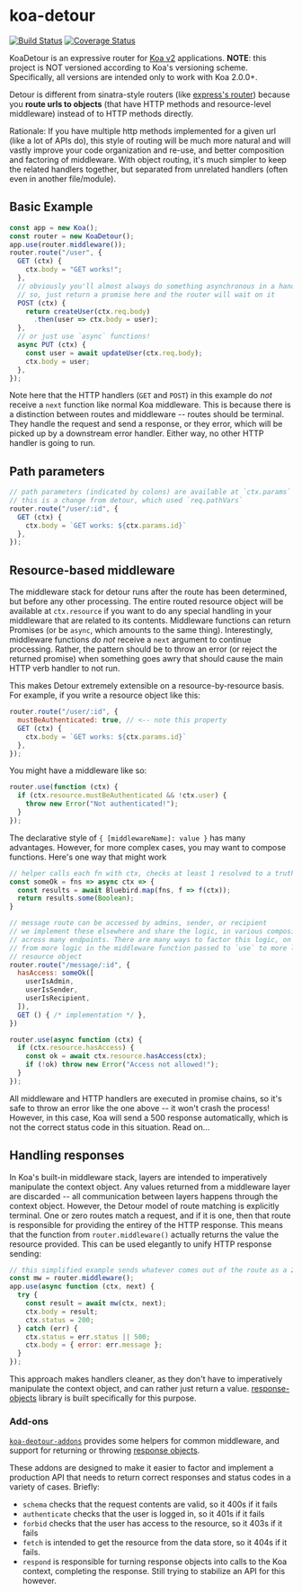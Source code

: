 # koa-detour

[![Build Status](https://travis-ci.org/bttmly/koa-detour.svg?branch=master)](https://travis-ci.org/bttmly/koa-detour)
[![Coverage Status](https://coveralls.io/repos/github/bttmly/koa-detour/badge.svg?branch=master)](https://coveralls.io/github/bttmly/koa-detour?branch=master)

KoaDetour is an expressive router for [Koa v2](https://github.com/koajs/koa/issues/533) applications. **NOTE**: this project is NOT versioned according to Koa's versioning scheme. Specifically, all versions are intended only to work with Koa 2.0.0+.

Detour is different from sinatra-style routers (like [express's router](http://expressjs.com/api.html#app.VERB)) because you **route urls to objects** (that have HTTP methods and resource-level middleware) instead of to HTTP methods directly.

Rationale:  If you have multiple http methods implemented for a given url (like a lot of APIs do), this style of routing will be much more natural and will vastly improve your code organization and re-use, and better composition and factoring of middleware.  With object routing, it's much simpler to keep the related handlers together, but separated from unrelated handlers (often even in another file/module).

## Basic Example
```js
const app = new Koa();
const router = new KoaDetour();
app.use(router.middleware());
router.route("/user", {
  GET (ctx) {
    ctx.body = "GET works!";
  },
  // obviously you'll almost always do something asynchronous in a handler.
  // so, just return a promise here and the router will wait on it
  POST (ctx) {
    return createUser(ctx.req.body)
      .then(user => ctx.body = user);
  },
  // or just use `async` functions!
  async PUT (ctx) {
    const user = await updateUser(ctx.req.body);
    ctx.body = user;
  },
});
```
Note here that the HTTP handlers (`GET` and `POST`) in this example do *not* receive a `next` function like normal Koa middleware. This is because there is a distinction between routes and middleware -- routes should be terminal. They handle the request and send a response, or they error, which will be picked up by a downstream error handler. Either way, no other HTTP handler is going to run.


## Path parameters
```js
// path parameters (indicated by colons) are available at `ctx.params`
// this is a change from detour, which used `req.pathVars`
router.route("/user/:id", {
  GET (ctx) {
    ctx.body = `GET works: ${ctx.params.id}`
  },
});
```

## Resource-based middleware
The middleware stack for detour runs after the route has been determined, but before any other processing. The entire routed resource object will be available at `ctx.resource` if you want to do any special handling in your middleware that are related to its contents. Middleware functions can return Promises (or be `async`, which amounts to the same thing). Interestingly, middleware functions *do not* receive a `next` argument to continue processing. Rather, the pattern should be to throw an error (or reject the returned promise) when something goes awry that should cause the main HTTP verb handler to not run.

This makes Detour extremely extensible on a resource-by-resource basis. For example, if you write a resource object like this:

```js
router.route("/user/:id", {
  mustBeAuthenticated: true, // <-- note this property
  GET (ctx) {
    ctx.body = `GET works: ${ctx.params.id}`
  },
});
```

You might have a middleware like so:
```js
router.use(function (ctx) {
  if (ctx.resource.mustBeAuthenticated && !ctx.user) {
    throw new Error("Not authenticated!");
  }
});
```

The declarative style of `{ [middlewareName]: value }` has many advantages. However, for more complex cases, you may want to compose functions. Here's one way that might work

```js
// helper calls each fn with ctx, checks at least 1 resolved to a truthy value
const someOk = fns => async ctx => {
  const results = await Bluebird.map(fns, f => f(ctx));
  return results.some(Boolean);
}

// message route can be accessed by admins, sender, or recipient
// we implement these elsewhere and share the logic, in various compositions
// across many endpoints. There are many ways to factor this logic, on a spectrum
// from more logic in the middleware function passed to `use` to more logic in the
// resource object
router.route("/message/:id", {
  hasAccess: someOk([
    userIsAdmin,
    userIsSender,
    userIsRecipient,
  ]),
  GET () { /* implementation */ },
})

router.use(async function (ctx) {
  if (ctx.resource.hasAccess) {
    const ok = await ctx.resource.hasAccess(ctx);
    if (!ok) throw new Error("Access not allowed!");
  }
});
```

All middleware and HTTP handlers are executed in promise chains, so it's safe to throw an error like the one above -- it won't crash the process! However, in this case, Koa will send a 500 response automatically, which is not the correct status code in this situation. Read on...

## Handling responses
In Koa's built-in middleware stack, layers are intended to imperatively manipulate the context object. Any values returned from a middleware layer are discarded -- all communication between layers happens through the context object. However, the Detour model of route matching is explicitly terminal. One or zero routes match a request, and if it is one, then that route is responsible for providing the entirey of the HTTP response. This means that the function from `router.middleware()` actually returns the value the resource provided. This can be used elegantly to unify HTTP response sending:

```js
// this simplified example sends whatever comes out of the route as a 200
const mw = router.middleware();
app.use(async function (ctx, next) {
  try {
    const result = await mw(ctx, next);
    ctx.body = result;
    ctx.status = 200;
  } catch (err) {
    ctx.status = err.status || 500;
    ctx.body = { error: err.message };
  }
});
```

This approach makes handlers cleaner, as they don't have to imperatively manipulate the context object, and can rather just return a value. [response-objects](https://github.com/bttmly/response-objects) library is built specifically for this purpose.

### Add-ons
[`koa-deotour-addons`](https://github.com/bttmly/koa-detour-addons) provides some helpers for common middleware, and support for returning or throwing [response objects](https://github.com/bttmly/responses).

These addons are designed to make it easier to factor and implement a production API that needs to return correct responses and status codes in a variety of cases. Briefly:

- `schema` checks that the request contents are valid, so it 400s if it fails
- `authenticate` checks that the user is logged in, so it 401s if it fails
- `forbid` checks that the user has access to the resource, so it 403s if it fails
- `fetch` is intended to get the resource from the data store, so it 404s if it fails.
- `respond` is responsible for turning response objects into calls to the Koa context, completing the response. Still trying to stabilize an API for this however.
